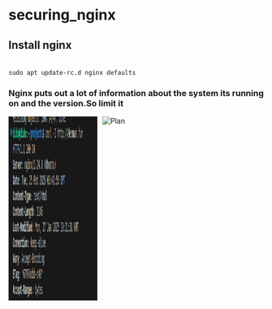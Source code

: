 # securing_nginx

## Install nginx
```

sudo apt update-rc.d nginx defaults

```

### Nginx puts out a lot of information about the system its running on and the version.So limit it

![Plan](./public/print_info?raw=true "Working Plan")
<img src="./public/print_info.png"
     alt="First page"
     style="float: left; margin-right: 10px;" height="362px" width="175px" />


```

